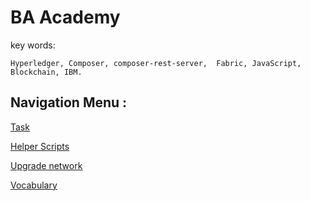 # BA Academy 

key words:
    
    Hyperledger, Composer, composer-rest-server,  Fabric, JavaScript, Blockchain, IBM. 

## Navigation Menu :

  [Task](docs/Task.md)
  
  [Helper Scripts](docs/runScripts.md)
  
  [Upgrade network](docs/howToUpgradeNetwork.md)
  
  [Vocabulary](docs/Vocabulary.md) 
 



